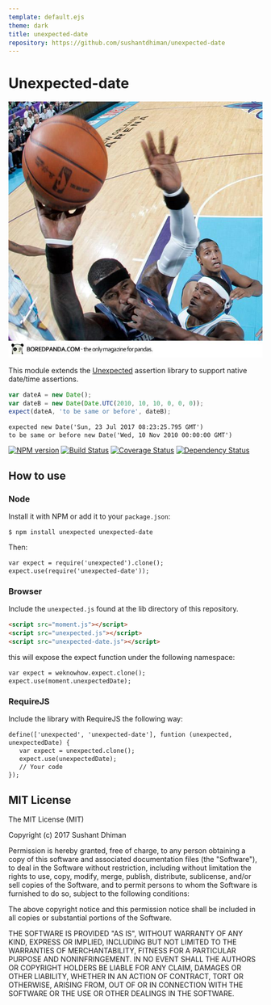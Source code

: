 ```yaml
---
template: default.ejs
theme: dark
title: unexpected-date
repository: https://github.com/sushantdhiman/unexpected-date
---
```


# Unexpected-date

![Unexpected date :)](unexpectedDate.jpg)

This module extends the
[Unexpected](https://github.com/unexpectedjs/unexpected) assertion
library to support native date/time assertions.

```js
var dateA = new Date();
var dateB = new Date(Date.UTC(2010, 10, 10, 0, 0, 0));
expect(dateA, 'to be same or before', dateB);
```

```output
expected new Date('Sun, 23 Jul 2017 08:23:25.795 GMT')
to be same or before new Date('Wed, 10 Nov 2010 00:00:00 GMT')
```

[![NPM version](https://badge.fury.io/js/unexpected-date.svg)](http://badge.fury.io/js/unexpected-date)
[![Build Status](https://travis-ci.org/sushantdhiman/unexpected-date.svg?branch=master)](https://travis-ci.org/sushantdhiman/unexpected-date)
[![Coverage Status](https://coveralls.io/repos/sushantdhiman/unexpected-date/badge.svg)](https://coveralls.io/r/sushantdhiman/unexpected-date)
[![Dependency Status](https://david-dm.org/sushantdhiman/unexpected-date.svg)](https://david-dm.org/sushantdhiman/unexpected-date)

## How to use

### Node

Install it with NPM or add it to your `package.json`:

```
$ npm install unexpected unexpected-date
```

Then:

```js#evaluate:false
var expect = require('unexpected').clone();
expect.use(require('unexpected-date'));
```

### Browser

Include the `unexpected.js` found at the lib directory of this
repository.

```html
<script src="moment.js"></script>
<script src="unexpected.js"></script>
<script src="unexpected-date.js"></script>
```

this will expose the expect function under the following namespace:

```js#evaluate:false
var expect = weknowhow.expect.clone();
expect.use(moment.unexpectedDate);
```

### RequireJS

Include the library with RequireJS the following way:

```js#evaluate:false
define(['unexpected', 'unexpected-date'], funtion (unexpected, unexpectedDate) {
   var expect = unexpected.clone();
   expect.use(unexpectedDate);
   // Your code
});
```

## MIT License

The MIT License (MIT)

Copyright (c) 2017 Sushant Dhiman

Permission is hereby granted, free of charge, to any person obtaining a copy
of this software and associated documentation files (the "Software"), to deal
in the Software without restriction, including without limitation the rights
to use, copy, modify, merge, publish, distribute, sublicense, and/or sell
copies of the Software, and to permit persons to whom the Software is
furnished to do so, subject to the following conditions:

The above copyright notice and this permission notice shall be included in all
copies or substantial portions of the Software.

THE SOFTWARE IS PROVIDED "AS IS", WITHOUT WARRANTY OF ANY KIND, EXPRESS OR
IMPLIED, INCLUDING BUT NOT LIMITED TO THE WARRANTIES OF MERCHANTABILITY,
FITNESS FOR A PARTICULAR PURPOSE AND NONINFRINGEMENT. IN NO EVENT SHALL THE
AUTHORS OR COPYRIGHT HOLDERS BE LIABLE FOR ANY CLAIM, DAMAGES OR OTHER
LIABILITY, WHETHER IN AN ACTION OF CONTRACT, TORT OR OTHERWISE, ARISING FROM,
OUT OF OR IN CONNECTION WITH THE SOFTWARE OR THE USE OR OTHER DEALINGS IN THE
SOFTWARE.
